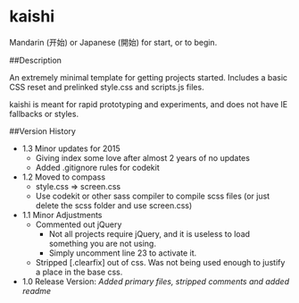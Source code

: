 kaishi
================================
Mandarin (开始) or Japanese (開始) for start, or to begin.

##Description

An extremely minimal template for getting projects started. Includes a basic CSS reset and prelinked style.css and scripts.js files.

kaishi is meant for rapid prototyping and experiments, and does not have IE fallbacks or styles.

##Version History
* 1.3 Minor updates for 2015
	* Giving index some love after almost 2 years of no updates
	* Added .gitignore rules for codekit
* 1.2 Moved to compass
    * style.css => screen.css
    * Use codekit or other sass compiler to compile scss files (or just delete the scss folder and use screen.css)
* 1.1 Minor Adjustments
	* Commented out jQuery
		* Not all projects require jQuery, and it is useless to load something you are not using.
		* Simply uncomment line 23 to activate it.
	* Stripped [.clearfix] out of css. Was not being used enough to justify a place in the base css.
* 1.0 Release Version: *Added primary files, stripped comments and added readme*